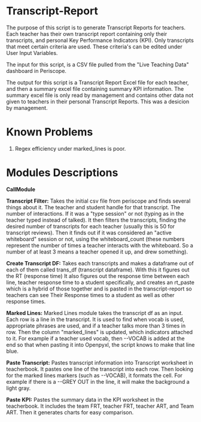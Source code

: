 # Transcript-Report    
The purpose of this script is to generate Transcript Reports for teachers.
Each teacher has their own transcript report containing only their transcripts,
and personal Key Performance Indicators (KPI). Only transcripts that meet
certain criteria are used. These criteria's can be edited under User Input Variables.


The input for this script, is a CSV file pulled from the "Live Teaching Data" 
dashboard in Periscope.

The output for this script is a Transcript Report Excel file for each teacher,
and then a summary excel file containing summary KPI information. The summary
excel file is only read by management and contains other data not given to 
teachers in their personal Transcript Reports. This was a desicion by management.

# Known Problems
1) Regex efficiency under marked_lines is poor.

# Modules Descriptions

**CallModule**


**Transcript Filter:** Takes the initial csv file from periscope and finds several things about it.
The teacher and student handle for that transcript. The number of interactions.
If it was a "type session" or not (typing as in the teacher typed instead of 
talked). It then filters the transcripts, finding the desired number of 
transcripts for each teacher (usually this is 50 for transcript reviews).
Then it finds out if it was considered an "active whiteboard" session 
or not, using the whiteboard_count (these numbers represent the number of 
times a teacher interacts with the whiteboard. So a number of at least 3 means a
teacher opened it up, and drew something).

**Create Transcript DF:** Takes each transcripts and makes a dataframe out of each of them called
 trans_df (transcript dataframe). With this it figures out the RT (response time)
 It also figures out the response time between each line,
teacher response time to a student specifically, and 
 creates an rt_paste which is a hybrid of those together and is pasted in the 
 transcript-report so teachers can see Their Response times to a student as 
 well as other response times. 

**Marked Lines:**
Marked Lines module takes the transcript df as an input. Each row is a line 
in the transcript. It is used to find when vocab is used, appropriate phrases 
are used, and if a teacher talks more than 3 times in row. Then the column
"marked_lines" is updated, which indicators attached to it. For example if 
a teacher used vocab, then --VOCAB is added at the end so that when pasting it
into Openpyxl, the script knows to make that line blue.

**Paste Transcript:**
Pastes transcript information into Transcript worksheet in teacherbook. It 
pastes one line of the transcript into each row. Then looking for the marked lines markers (such as --VOCAB), it formats the cell. For example if there is a
--GREY OUT in the line, it will make the background a light gray.

**Paste KPI:** Pastes the summary data in the KPI worksheet in the teacherbook. It includes
the team FRT, teacher FRT, teacher ART, and Team ART. Then it generates charts
for easy comparison.